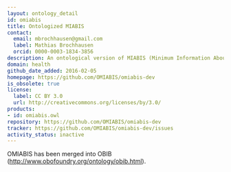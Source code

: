 ```yaml
---
layout: ontology_detail
id: omiabis
title: Ontologized MIABIS
contact:
  email: mbrochhausen@gmail.com
  label: Mathias Brochhausen
  orcid: 0000-0003-1834-3856
description: An ontological version of MIABIS (Minimum Information About BIobank data Sharing)
domain: health
github_date_added: 2016-02-05
homepage: https://github.com/OMIABIS/omiabis-dev
is_obsolete: true
license:
  label: CC BY 3.0
  url: http://creativecommons.org/licenses/by/3.0/
products:
- id: omiabis.owl
repository: https://github.com/OMIABIS/omiabis-dev
tracker: https://github.com/OMIABIS/omiabis-dev/issues
activity_status: inactive
---
```


OMIABIS has been merged into OBIB (http://www.obofoundry.org/ontology/obib.html).
